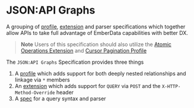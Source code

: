 # JSON:API Graphs

A grouping of [profile](https://jsonapi.org/format/1.2/#profile-rules), [extension](https://jsonapi.org/format/1.2/#extension-rules) and parser specifications which together allow APIs to take full advantage of EmberData capabilities with better DX.

> **Note**
> Users of this specification should also utilize the [Atomic Operations Extension](https://jsonapi.org/ext/atomic/) and [Cursor Pagination Profile](https://jsonapi.org/profiles/ethanresnick/cursor-pagination/)

The `JSON:API Graphs` Specification provides three things

1. A [profile](./src/profile/complex-relationships.md) which adds support for both deeply nested relationships and linkage via `*` members
2. An [extension](./src/ext/query.md) which adds support for `QUERY` via `POST` and the `X-HTTP-Method-Override` header
3. A [spec](./src/spec-query-parser.md) for a query syntax and parser 
